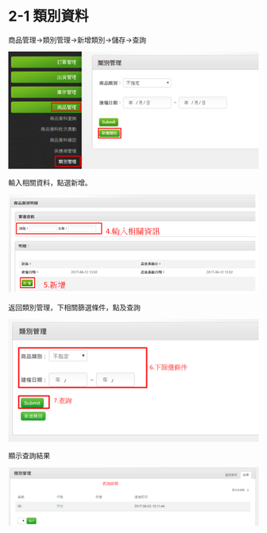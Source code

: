 # 2-1 類別資料

商品管理→類別管理→新增類別→儲存→查詢

![](../.gitbook/assets/image-130.png)

輸入相關資料，點選新增。

![](../.gitbook/assets/8.png)

返回類別管理，下相關篩選條件，點及查詢

![](../.gitbook/assets/9.png)

顯示查詢結果

![](../.gitbook/assets/10.png)


